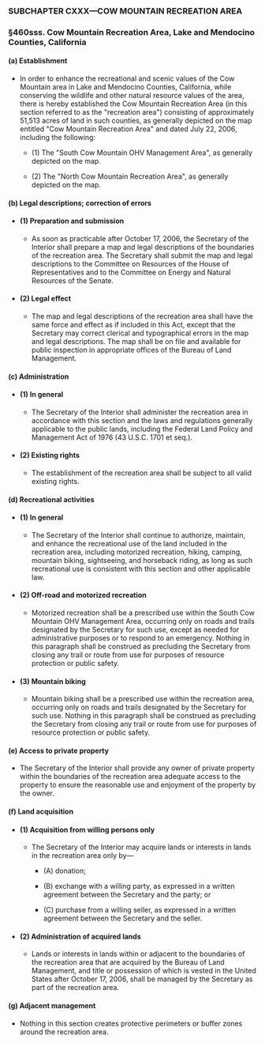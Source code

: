 ### SUBCHAPTER CXXX—COW MOUNTAIN RECREATION AREA

### §460sss. Cow Mountain Recreation Area, Lake and Mendocino Counties, California
#### (a) Establishment
* In order to enhance the recreational and scenic values of the Cow Mountain area in Lake and Mendocino Counties, California, while conserving the wildlife and other natural resource values of the area, there is hereby established the Cow Mountain Recreation Area (in this section referred to as the "recreation area") consisting of approximately 51,513 acres of land in such counties, as generally depicted on the map entitled "Cow Mountain Recreation Area" and dated July 22, 2006, including the following:

  * (1) The "South Cow Mountain OHV Management Area", as generally depicted on the map.

  * (2) The "North Cow Mountain Recreation Area", as generally depicted on the map.

#### (b) Legal descriptions; correction of errors
* #### (1) Preparation and submission
  * As soon as practicable after October 17, 2006, the Secretary of the Interior shall prepare a map and legal descriptions of the boundaries of the recreation area. The Secretary shall submit the map and legal descriptions to the Committee on Resources of the House of Representatives and to the Committee on Energy and Natural Resources of the Senate.

* #### (2) Legal effect
  * The map and legal descriptions of the recreation area shall have the same force and effect as if included in this Act, except that the Secretary may correct clerical and typographical errors in the map and legal descriptions. The map shall be on file and available for public inspection in appropriate offices of the Bureau of Land Management.

#### (c) Administration
* #### (1) In general
  * The Secretary of the Interior shall administer the recreation area in accordance with this section and the laws and regulations generally applicable to the public lands, including the Federal Land Policy and Management Act of 1976 (43 U.S.C. 1701 et seq.).

* #### (2) Existing rights
  * The establishment of the recreation area shall be subject to all valid existing rights.

#### (d) Recreational activities
* #### (1) In general
  * The Secretary of the Interior shall continue to authorize, maintain, and enhance the recreational use of the land included in the recreation area, including motorized recreation, hiking, camping, mountain biking, sightseeing, and horseback riding, as long as such recreational use is consistent with this section and other applicable law.

* #### (2) Off-road and motorized recreation
  * Motorized recreation shall be a prescribed use within the South Cow Mountain OHV Management Area, occurring only on roads and trails designated by the Secretary for such use, except as needed for administrative purposes or to respond to an emergency. Nothing in this paragraph shall be construed as precluding the Secretary from closing any trail or route from use for purposes of resource protection or public safety.

* #### (3) Mountain biking
  * Mountain biking shall be a prescribed use within the recreation area, occurring only on roads and trails designated by the Secretary for such use. Nothing in this paragraph shall be construed as precluding the Secretary from closing any trail or route from use for purposes of resource protection or public safety.

#### (e) Access to private property
* The Secretary of the Interior shall provide any owner of private property within the boundaries of the recreation area adequate access to the property to ensure the reasonable use and enjoyment of the property by the owner.

#### (f) Land acquisition
* #### (1) Acquisition from willing persons only
  * The Secretary of the Interior may acquire lands or interests in lands in the recreation area only by—

    * (A) donation;

    * (B) exchange with a willing party, as expressed in a written agreement between the Secretary and the party; or

    * (C) purchase from a willing seller, as expressed in a written agreement between the Secretary and the seller.

* #### (2) Administration of acquired lands
  * Lands or interests in lands within or adjacent to the boundaries of the recreation area that are acquired by the Bureau of Land Management, and title or possession of which is vested in the United States after October 17, 2006, shall be managed by the Secretary as part of the recreation area.

#### (g) Adjacent management
* Nothing in this section creates protective perimeters or buffer zones around the recreation area.